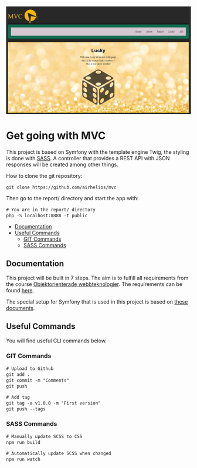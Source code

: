 <!--
---
author: owsu23
revision:
    "2024-03-29": "(A, owsu23) Kmom01."
---
-->

![MVC Image](public/img/mvc-github.jpg)

Get going with MVC
====================

This project is based on Symfony with the template engine Twig, the styling is done with [SASS](https://symfony.com/bundles/SassBundle/current/index.html). A controller that provides a REST API with JSON responses will be created among other things.

How to clone the git repository:

```
git clone https://github.com/airhelios/mvc
```

Then go to the report/ directory and start the app with:

```
# You are in the report/ directory
php -S localhost:8888 -t public
```

* [Documentation](#documentation)
* [Useful Commands](#Useful-Commands)
    * [GIT Commands](#GIT-Commands)
    * [SASS Commands](#SASS-Commands)

Documentation
----------------------------
This project will be built in 7 steps. The aim is to fulfill all requirements from the course [Objektorienterade webbteknologier](https://www.bth.se/utbildning/program-och-kurser/kurser/20241/BEGJ7/). The requirements can be found [here](https://dbwebb.se/kurser/mvc-v2).

The special setup for Symfony that is used in this project is based on [these documents](https://github.com/dbwebb-se/mvc/blob/main/example/symfony/README.md).

Useful Commands
----------------------------
You will find useful CLI commands below.
### GIT Commands

```
# Upload to Github
git add .
git commit -m "Comments"
git push
```

```
# Add tag
git tag -a v1.0.0 -m "First version"
git push --tags
```

### SASS Commands

```
# Manually update SCSS to CSS
npm run build
```

```
# Automatically update SCSS when changed
npm run watch
```